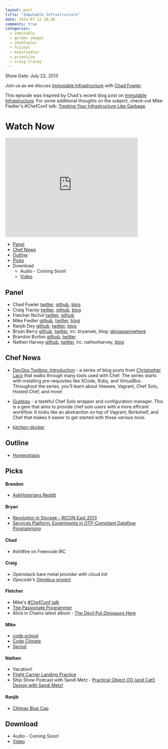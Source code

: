 ```yaml
---
layout: post
title: "Immutable Infrastructure"
date: 2013-07-22 10:20
comments: true
categories: 
  - immutable
  - golden images
  - chadfowler
  - fnichol
  - mikefiedler
  - priestjim
  - craig_tracey
---
```

Show Date:  July 22, 2013

Join us as we discuss [Immutable Infrastructure](http://chadfowler.com/blog/2013/06/23/immutable-deployments/) with [Chad Fowler](https://twitter.com/chadfowler).

This episode was inspired by Chad's recent blog post on [Immutable Infrastructure](http://chadfowler.com/blog/2013/06/23/immutable-deployments/).  For some additional thoughts on the subject, check-out Mike Fiedler's #ChefConf talk:  [Treating Your Infrastructure Like Garbage](http://www.opscode.com/blog/chefconf-talks/treating-your-infrastructure-like-garbage-mike-fiedler/).

# Watch Now

<iframe width="420" height="315" src="http://www.youtube.com/embed/G92dPaluEwo" frameborder="0" allowfullscreen></iframe>

* [Panel](http://foodfightshow.org/2013/07/immutable-infrastructure.html#panel)
* [Chef News](http://foodfightshow.org/2013/07/immutable-infrastructure.html#news)
* [Outline](http://foodfightshow.org/2013/07/immutable-infrastructure.html#outline)
* [Picks](http://foodfightshow.org/2013/07/immutable-infrastructure.html#picks)
* Download
  * Audio - Coming Soon!
  * [Video](http://youtu.be/G92dPaluEwo)

Panel<a name="panel"></a>
------
* Chad Fowler [twitter](https://twitter.com/chadfowler), [github](https://github.com/chad), [blog](http://chadfowler.com/)
* Craig Tracey [twitter](https://twitter.com/craig_tracey), [github](https://github.com/craigtracey), [blog](http://www.scalehorizontally.com/)
* Fletcher Nichol [twitter](http://twitter.com/fnichol), [github](https://github.com/fnichol)
* Mike Fiedler [github](http://github.com/miketheman), [twitter](http://twitter.com/mikefiedler), [blog](http://www.miketheman.net)
* Ranjib Dey [github](https://github.com/ranjib), [twitter](https://twitter.com/ranjibdey), [blog](http://ranjib.posterous.com/)
* Bryan Berry [github](http://github.com/bryanwb), [twitter](http://twitter.com/bryanwb), irc: bryanwb, blog: [devopsanywhere](http://devopsanywhere.blogspot.com)
* Brandon Burton [github](http://github.com/solarce), [twitter](https://twitter.com/solarce)
* Nathen Harvey [github](http://github.com/nathenharvey), [twitter](http://twitter.com/nathenharvey), irc: nathenharvey, [blog](http://nathenharvey.com)

<!-- more -->

Chef News<a name="news"></a>
---------

* [DevOps Toolbox: Introduction](http://chrislaco.com/devops-toolbox/introduction/) - a series of blog posts from [Christopher Laco](https://twitter.com/claco) that walks through many tools used with Chef.  The series starts with installing pre-requisites like XCode, Ruby, and VirtualBox.  Throughout the series, you'll learn about Veewee, Vagrant, Chef Solo, Hosted Chef, and more!

* [Gusteau](http://gusteau.gs/) - a tasteful Chef Solo wrapper and configuration manager.  This is a gem that aims to provide chef solo users with a more efficent workflow.  It looks like an abstraction on top of Vagrant, Berkshelf, and Chef that makes it easier to get started with these various tools.

* [kitchen-docker](https://github.com/portertech/kitchen-docker)


Outline<a name="outline"></a>
-------

* [Homeostasis](http://en.wikipedia.org/wiki/Homeostasis)
 
Picks<a name="picks"></a>
-----
#### Brandon

* [AskHistorians Reddit](http://www.reddit.com/r/AskHistorians)

#### Bryan

* [Revolution in Storage - RICON East 2013](http://www.youtube.com/watch?v=ulBHarnnf3Y)
* [Services Platform: Experiments in OTP-Compliant Dataflow Programming](http://www.youtube.com/watch?v=FWM3bQ43WzE)

#### Chad

* \#shitfire on Freenode IRC

#### Craig

* Openstack bare metal provider with cloud init
* Opscode's [Omnibus project](https://github.com/opscode/omnibus-software)

#### Fletcher

* Mike's [#ChefConf talk](http://www.opscode.com/blog/chefconf-talks/treating-your-infrastructure-like-garbage-mike-fiedler/)
* [The Passionate Programmer](http://pragprog.com/book/cfcar2/the-passionate-programmer)
* Alice in Chains latest album - [The Devil Put Dinosaurs Here](http://www.rdio.com/artist/Alice_In_Chains/album/The_Devil_Put_Dinosaurs_Here/)

#### Mike

* [code school](http://www.codeschool.com)
* [Code Climate](https://codeclimate.com/)
* [Sprout](http://sprout-talk.cfapps.io/)

#### Nathen

* Vacation!
* [Flight Carrier Landing Practice](http://www.youtube.com/watch?v=aeEFMvPPx2U)
* Ship Show Podcast with Sandi Metz - [Practical Object OO (and Cat!) Design with Sandi Metz!](http://theshipshow.com/2013/07/practical-object-oo-and-cat-design-with-sandi-metz/)


#### Ranjib

* [Chimay Blue Cap](http://www.chimay.com/en/chimay-bleue.html?IDD=130&IDC=287)


Download
--------
* Audio - Coming Soon!
* [Video](http://youtu.be/G92dPaluEwo)
